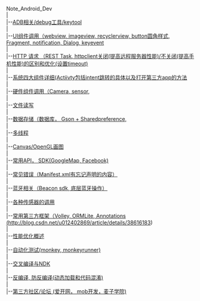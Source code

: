 Note_Android_Dev<br>
|<br>
|--<a href="http://www.w3schools.com">ADB相关/debug工具/keytool</a><br>
|<br>
|--<a href="http://www.w3schools.com">UI组件调用（webview, imageview, recyclerview, button圆角样式, Fragment, notification,  Dialog, keyevent</a><br>
|<br>
|--<a href="http://www.w3schools.com">HTTP 请求 （REST Task, httpclient关闭(提高远程服务器性能)/不关闭(提高手机性能)的区别和优化(设置timeout)</a><br>
|<br>
|--<a href="http://www.w3schools.com">系统四大组件详细(Actiivty包括intent跳转的具体以及打开第三方app的方法</a><br>
|<br>
|--<a href="http://www.w3schools.com">硬件组件调用（Camera, sensor,</a><br>
|<br>
|--<a href="http://www.w3schools.com">文件读写</a><br>
|<br>
|--<a href="http://www.w3schools.com">数据存储（数据库， Gson + Sharedpreference,</a><br>
|<br>
|--<a href="http://www.w3schools.com">多线程</a><br>
|<br>
|--<a href="http://www.w3schools.com">Canvas/OpenGL画图</a><br>
|<br>
|--<a href="http://www.w3schools.com">常用API， SDK(GoogleMap, Facebook)</a><br>
|<br>
|--<a href="http://www.w3schools.com">常见错误（Manifest.xml有忘记声明的内容）</a><br>
|<br>
|--<a href="http://www.w3schools.com">蓝牙相关（Beacon sdk, 底层蓝牙操作）</a><br>
|<br>
|--<a href="http://www.w3schools.com">各种传感器的调用</a><br>
|<br>
|--<a href="http://www.w3schools.com">常用第三方框架（Volley, ORMLite, Annotations (http://blog.csdn.net/u012402869/article/details/38616183) </a><br>
|<br>
|--<a href="http://www.w3schools.com">性能优化概述</a><br>
|<br>
|--<a href="http://www.w3schools.com">自动化测试(monkey,  monkeyrunner)</a><br>
|<br>
|--<a href="http://www.w3schools.com">交叉编译与NDK</a><br>
|<br>
|--<a href="http://www.w3schools.com">反编译, 防反编译(动态加载和代码混淆)</a><br>
|<br>
|--<a href="http://www.w3schools.com">第三方社区/论坛  (爱开网， mob开发，麦子学院)</a><br>

